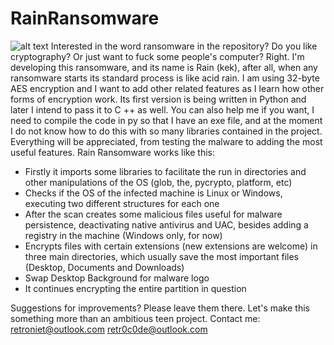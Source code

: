 # RainRansomware
![alt text](https://imgur.com/sxy6xMv)
Interested in the word ransomware in the repository? Do you like cryptography? Or just want to fuck some people's computer? Right. I'm developing this ransomware, and its name is Rain (kek), after all, when any ransomware starts its standard process is like acid rain. I am using 32-byte AES encryption and I want to add other related features as I learn how other forms of encryption work. Its first version is being written in Python and later I intend to pass it to C ++ as well. You can also help me if you want, I need to compile the code in py so that I have an exe file, and at the moment I do not know how to do this with so many libraries contained in the project. Everything will be appreciated, from testing the malware to adding the most useful features. Rain Ransomware works like this:

- Firstly it imports some libraries to facilitate the run in directories and other manipulations of the OS (glob, the, pycrypto, platform, etc)
- Checks if the OS of the infected machine is Linux or Windows, executing two different structures for each one
- After the scan creates some malicious files useful for malware persistence, deactivating native antivirus and UAC, besides adding a registry in the machine (Windows only, for now)
- Encrypts files with certain extensions (new extensions are welcome) in three main directories, which usually save the most important files (Desktop, Documents and Downloads)
- Swap Desktop Background for malware logo
- It continues encrypting the entire partition in question

Suggestions for improvements? Please leave them there. Let's make this something more than an ambitious teen project.
Contact me:
retroniet@outlook.com
retr0c0de@outlook.com
